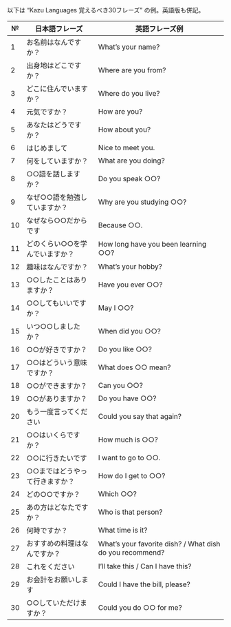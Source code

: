 以下は “Kazu Languages 覚えるべき30フレーズ” の例。英語版も併記。

| №   | 日本語フレーズ          | 英語フレーズ例                                                  |
| --- | ---------------- | -------------------------------------------------------- |
| 1   | お名前はなんですか？       | What’s your name?                                        |
| 2   | 出身地はどこですか？       | Where are you from?                                      |
| 3   | どこに住んでいますか？      | Where do you live?                                       |
| 4   | 元気ですか？           | How are you?                                             |
| 5   | あなたはどうですか？       | How about you?                                           |
| 6   | はじめまして           | Nice to meet you.                                        |
| 7   | 何をしていますか？        | What are you doing?                                      |
| 8   | ○○語を話しますか？       | Do you speak ○○?                                         |
| 9   | なぜ○○語を勉強していますか？  | Why are you studying ○○?                                 |
| 10  | なぜなら○○だからです      | Because ○○.                                              |
| 11  | どのくらい○○を学んでいますか？ | How long have you been learning ○○?                      |
| 12  | 趣味はなんですか？        | What’s your hobby?                                       |
| 13  | ○○したことはありますか？    | Have you ever ○○?                                        |
| 14  | ○○してもいいですか？      | May I ○○?                                                |
| 15  | いつ○○しましたか？       | When did you ○○?                                         |
| 16  | ○○が好きですか？        | Do you like ○○?                                          |
| 17  | ○○はどういう意味ですか？    | What does ○○ mean?                                       |
| 18  | ○○ができますか？        | Can you ○○?                                              |
| 19  | ○○がありますか？        | Do you have ○○?                                          |
| 20  | もう一度言ってください      | Could you say that again?                                |
| 21  | ○○はいくらですか？       | How much is ○○?                                          |
| 22  | ○○に行きたいです        | I want to go to ○○.                                      |
| 23  | ○○まではどうやって行きますか？ | How do I get to ○○?                                      |
| 24  | どの○○ですか？         | Which ○○?                                                |
| 25  | あの方はどなたですか？      | Who is that person?                                      |
| 26  | 何時ですか？           | What time is it?                                         |
| 27  | おすすめの料理はなんですか？   | What’s your favorite dish? / What dish do you recommend? |
| 28  | これをください          | I’ll take this / Can I have this?                        |
| 29  | お会計をお願いします       | Could I have the bill, please?                           |
| 30  | ○○していただけますか？     | Could you do ○○ for me?                                  |

